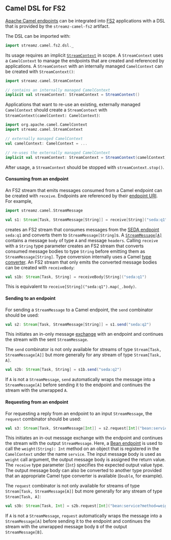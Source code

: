 Camel DSL for FS2
-----------------

[Apache Camel endpoints](http://camel.apache.org/components.html) can be integrated into [FS2](https://github.com/functional-streams-for-scala/fs2) applications with a DSL that is provided by the `streamz-camel-fs2` artifact.

The DSL can be imported with:

```scala
import streamz.camel.fs2.dsl._
```

Its usage requires an implicit [`StreamContext`](http://krasserm.github.io/streamz/scala-2.12/unidoc/streamz/camel/StreamContext.html) in scope. A `StreamContext` uses a `CamelContext` to manage the endpoints that are created and referenced by applications. A `StreamContext` with an internally managed `CamelContext` can be created with `StreamContext()`:

```scala
import streamz.camel.StreamContext

// contains an internally managed CamelContext 
implicit val streamContext: StreamContext = StreamContext()
```

Applications that want to re-use an existing, externally managed `CamelContext` should create a `StreamContext` with  `StreamContext(camelContext: CamelContext)`: 

```scala
import org.apache.camel.CamelContext
import streamz.camel.StreamContext

// externally managed CamelContext
val camelContext: CamelContext = ...

// re-uses the externally managed CamelContext
implicit val streamContext: StreamContext = StreamContext(camelContext)
```

After usage, a `StreamContext` should be stopped with `streamContext.stop()`. 

#### Consuming from an endpoint

An FS2 stream that emits messages consumed from a Camel endpoint can be created with `receive`. Endpoints are referenced by their [endpoint URI](http://camel.apache.org/uris.html). For example,

```scala
import streamz.camel.StreamMessage

val s1: Stream[Task, StreamMessage[String]] = receive[String]("seda:q1")
```

creates an FS2 stream that consumes messages from the [SEDA endpoint](http://camel.apache.org/seda.html) `seda:q1` and converts them to `StreamMessage[String]`s. A [`StreamMessage[A]`](http://krasserm.github.io/streamz/scala-2.12/unidoc/streamz/camel/StreamMessage.html) contains a message `body` of type `A` and message `headers`. Calling `receive` with a `String` type parameter creates an FS2 stream that converts consumed message bodies to type `String` before emitting them as `StreamMessage[String]`. Type conversion internally uses a Camel [type converter](http://camel.apache.org/type-converter.html). An FS2 stream that only emits the converted message bodies can be created with `receiveBody`:

```scala
val s1b: Stream[Task, String] = receiveBody[String]("seda:q1")
```

This is equivalent to `receive[String]("seda:q1").map(_.body)`.

#### Sending to an endpoint

For sending a `StreamMessage` to a Camel endpoint, the `send` combinator should be used:

```scala
val s2: Stream[Task, StreamMessage[String]] = s1.send("seda:q2")
```

This initiates an in-only message [exchange](http://camel.apache.org/exchange.html) with an endpoint and continues the stream with the sent `StreamMessage`. 

The `send` combinator is not only available for streams of type `Stream[Task, StreamMessage[A]]` but more generally for any stream of type `Stream[Task, A]`.

```scala
val s2b: Stream[Task, String] = s1b.send("seda:q2")
```

If `A` is not a `StreamMessage`, `send` automatically wraps the message into a `StreamMessage[A]` before sending it to the endpoint and continues the stream with the unwrapped `A`.

#### Requesting from an endpoint

For requesting a reply from an endpoint to an input `StreamMessage`, the `request` combinator should be used:

```scala
val s3: Stream[Task, StreamMessage[Int]] = s2.request[Int]("bean:service?method=weight")
```

This initiates an in-out message exchange with the endpoint and continues the stream with the output `StreamMessage`. Here, a [Bean endpoint](https://camel.apache.org/bean.html) is used to call the `weight(String): Int` method on an object that is registered in the `CamelContext` under the name `service`. The input message body is used as `weight` call argument, the output message body is assigned the return value. The `receive` type parameter (`Int`) specifies the expected output value type. The output message body can also be converted to another type provided that an appropriate Camel type converter is available (`Double`, for example). 

The `request` combinator is not only available for streams of type `Stream[Task, StreamMessage[A]]` but more generally for any stream of type `Stream[Task, A]`:

```scala
val s3b: Stream[Task, Int] = s2b.request[Int]("bean:service?method=weight")
```

If `A` is not a `StreamMessage`, `request` automatically wraps the message into a `StreamMessage[A]` before sending it to the endpoint and continues the stream with the unwrapped message body `B` of the output `StreamMessage[B]`.
